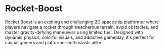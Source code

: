 # Rocket-Boost
 Rocket Boost is an exciting and challenging 2D spaceship platformer where players navigate a rocket through treacherous terrain, avoid obstacles, and master gravity-defying maneuvers using limited fuel. Designed with dynamic physics, colorful visuals, and addictive gameplay, it's perfect for casual gamers and platformer enthusiasts alike.
